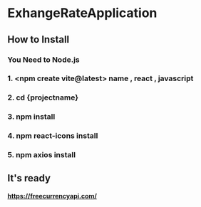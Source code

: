 # ExhangeRateApplication

## How to Install

### You Need to Node.js

### 1. <npm create vite@latest> name ,  react , javascript

### 2. cd {projectname}

### 3. npm install

### 4. npm react-icons install

### 5. npm axios install

## It's ready

#### https://freecurrencyapi.com/
